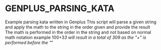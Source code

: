 # GENPLUS_PARSING_KATA
Example parsing kata written in Genplus
This script will parse a given string and apply the math to the string in the order given and provide the result
The math is performed in the order in the string and not based on normal math notation
example 100+3*3 will result in a total of 309 as the "+" is performed before the "*"
